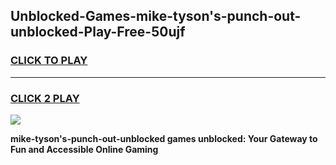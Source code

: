 
## Unblocked-Games-mike-tyson's-punch-out-unblocked-Play-Free-50ujf
<h3>
<a href="https://premium76.site?title=mike-tyson's-punch-out-unblocked&ref=23A">CLICK TO PLAY</a></h3>
<hr>

<h3>
<a href="https://premium76.site?title=mike-tyson's-punch-out-unblocked&ref=23A">CLICK 2 PLAY</a>
  
</h3>

<a href="https://premium76.site?title=mike-tyson's-punch-out-unblocked&ref=23A"><img src="https://clearcache.store/games.png"></a>


**mike-tyson's-punch-out-unblocked games unblocked: Your Gateway to Fun and Accessible Online Gaming**
